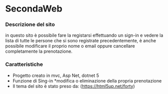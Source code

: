 # SecondaWeb
### Descrizione del sito

in questo sito è possibile fare la registarsi effettuando un sign-in e vedere la lista di tutte le persone che si sono registrate precedentemente, è anche possibile 
modificare il proprio nome o email oppure cancellare completamente la prenotazione.

### Caratteristiche 
* Progetto creato in mvc, Asp Net, dotnet 5 
* Funzione di Sing-in *modifica o eliminazione della propria prenotazione
* Il tema del sito è stato preso da: (https://html5up.net/forty)
